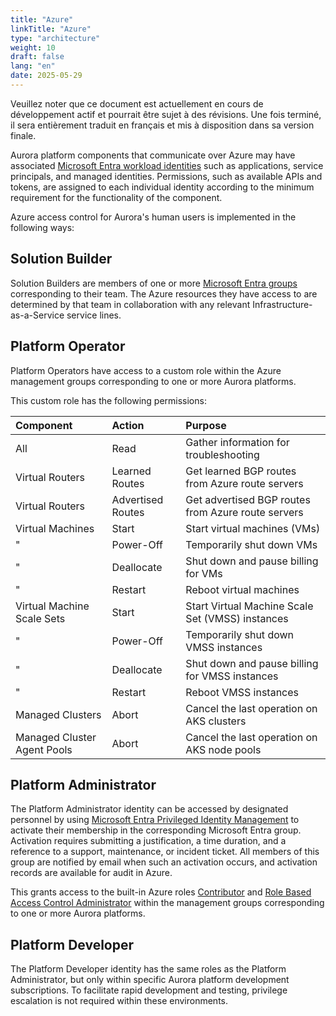 ```yaml
---
title: "Azure"
linkTitle: "Azure"
type: "architecture"
weight: 10
draft: false
lang: "en"
date: 2025-05-29
---
```


<gcds-alert alert-role="danger" container="full" heading="Avis de traduction" hide-close-btn="true" hide-role-icon="false" is-fixed="false" class="hydrated mb-400">
<gcds-text>Veuillez noter que ce document est actuellement en cours de développement actif et pourrait être sujet à des révisions. Une fois terminé, il sera entièrement traduit en français et mis à disposition dans sa version finale.</gcds-text>
</gcds-alert>

Aurora platform components that communicate over Azure may have associated [Microsoft Entra workload identities](https://learn.microsoft.com/en-us/entra/workload-id/workload-identities-overview) such as applications, service principals, and managed identities. Permissions, such as available APIs and tokens, are assigned to each individual identity according to the minimum requirement for the functionality of the component.

Azure access control for Aurora's human users is implemented in the following ways:

## Solution Builder

Solution Builders are members of one or more [Microsoft Entra groups](https://learn.microsoft.com/en-us/entra/fundamentals/how-to-manage-groups) corresponding to their team. The Azure resources they have access to are determined by that team in collaboration with any relevant Infrastructure-as-a-Service service lines.

## Platform Operator

Platform Operators have access to a custom role within the Azure management groups corresponding to one or more Aurora platforms.

This custom role has the following permissions:

| Component                   | Action            | Purpose                                            | 
| :-------------------------- | :---------------- | :------------------------------------------------- | 
| All                         | Read              | Gather information for troubleshooting             | 
| Virtual Routers             | Learned Routes    | Get learned BGP routes from Azure route servers    | 
| Virtual Routers             | Advertised Routes | Get advertised BGP routes from Azure route servers | 
| Virtual Machines            | Start             | Start virtual machines (VMs)                       | 
| "                           | Power-Off         | Temporarily shut down VMs                          | 
| "                           | Deallocate        | Shut down and pause billing for VMs                | 
| "                           | Restart           | Reboot virtual machines                            | 
| Virtual Machine Scale Sets  | Start             | Start Virtual Machine Scale Set (VMSS) instances   | 
| "                           | Power-Off         | Temporarily shut down VMSS instances               | 
| "                           | Deallocate        | Shut down and pause billing for VMSS instances     | 
| "                           | Restart           | Reboot VMSS instances                              | 
| Managed Clusters            | Abort             | Cancel the last operation on AKS clusters          | 
| Managed Cluster Agent Pools | Abort             | Cancel the last operation on AKS node pools        | 

## Platform Administrator

The Platform Administrator identity can be accessed by designated personnel by using [Microsoft Entra Privileged Identity Management](https://docs.microsoft.com/en-us/azure/active-directory/privileged-identity-management/pim-configure) to activate their membership in the corresponding Microsoft Entra group. Activation requires submitting a justification, a time duration, and a reference to a support, maintenance, or incident ticket. All members of this group are notified by email when such an activation occurs, and activation records are available for audit in Azure.

This grants access to the built-in Azure roles [Contributor](https://learn.microsoft.com/en-us/azure/role-based-access-control/built-in-roles#contributor) and [Role Based Access Control Administrator](https://learn.microsoft.com/en-us/azure/role-based-access-control/built-in-roles#role-based-access-control-administrator) within the management groups corresponding to one or more Aurora platforms. 

## Platform Developer

The Platform Developer identity has the same roles as the Platform Administrator, but only within specific Aurora platform development subscriptions. To facilitate rapid development and testing, privilege escalation is not required within these environments.